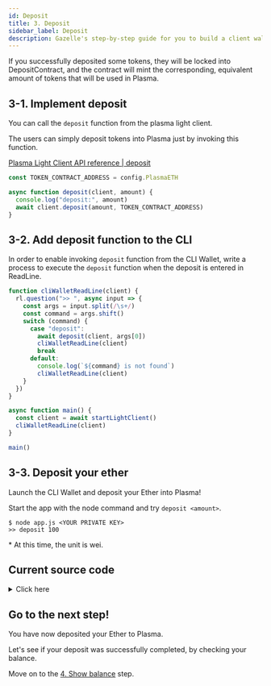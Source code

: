 ```yaml
---
id: Deposit
title: 3. Deposit
sidebar_label: Deposit
description: Gazelle's step-by-step guide for you to build a client wallet to make deposits, transfers, and withdrawals of Ether and ERC20 tokens to/from Plasma chains.
---
```


If you successfully deposited some tokens, they will be locked into DepositContract, and the contract will mint the corresponding, equivalent amount of tokens that will be used in Plasma.

## 3-1. Implement deposit

You can call the `deposit` function from the plasma light client.

The users can simply deposit tokens into Plasma just by invoking this function.

[Plasma Light Client API reference | deposit](/docs/api/Plasma_Light_Client#deposit)

```javascript
const TOKEN_CONTRACT_ADDRESS = config.PlasmaETH

async function deposit(client, amount) {
  console.log("deposit:", amount)
  await client.deposit(amount, TOKEN_CONTRACT_ADDRESS)
}
```

## 3-2. Add deposit function to the CLI

In order to enable invoking `deposit` function from the CLI Wallet, write a process to execute the `deposit` function when the deposit is entered in ReadLine.

```javascript
function cliWalletReadLine(client) {
  rl.question(">> ", async input => {
    const args = input.split(/\s+/)
    const command = args.shift()
    switch (command) {
      case "deposit":
        await deposit(client, args[0])
        cliWalletReadLine(client)
        break
      default:
        console.log(`${command} is not found`)
        cliWalletReadLine(client)
    }
  })
}

async function main() {
  const client = await startLightClient()
  cliWalletReadLine(client)
}

main()
```

## 3-3. Deposit your ether

Launch the CLI Wallet and deposit your Ether into Plasma!

Start the app with the node command and try `deposit <amount>`.

```
$ node app.js <YOUR PRIVATE KEY>
>> deposit 100
```

\* At this time, the unit is wei.

## Current source code

<details>
<summary>Click here</summary>

```javascript
const readline = require("readline")
const ethers = require("ethers")
const leveldown = require("leveldown")
const { Bytes } = require("@cryptoeconomicslab/primitives")
const { LevelKeyValueStore } = require("@cryptoeconomicslab/level-kvs")
const initializeLightClient = require("@cryptoeconomicslab/eth-plasma-light-client")
  .default

// TODO: Please enter your private key when you start the application.
const PRIVATE_KEY = process.argv[2] || ""
if (!PRIVATE_KEY) {
  throw "Please set your private key"
}
const config = require("./config.local.json")
const TOKEN_CONTRACT_ADDRESS = config.PlasmaETH
const wallet = new ethers.Wallet(
  PRIVATE_KEY,
  new ethers.providers.JsonRpcProvider("http://127.0.0.1:8545")
)

const rl = readline.createInterface({
  input: process.stdin,
  output: process.stdout
})

async function deposit(client, amount) {
  console.log("deposit:", amount)
  await client.deposit(amount, TOKEN_CONTRACT_ADDRESS)
}

async function startLightClient() {
  const dbName = wallet.address
  const kvs = new LevelKeyValueStore(
    Bytes.fromString(dbName),
    leveldown(dbName)
  )
  const lightClient = await initializeLightClient({
    wallet,
    kvs,
    config,
    aggregatorEndpoint: "http://127.0.0.1:3000"
  })
  await lightClient.start()
  return lightClient
}

function cliWalletReadLine(client) {
  rl.question(">> ", async input => {
    const args = input.split(/\s+/)
    const command = args.shift()
    switch (command) {
      case "deposit":
        await deposit(client, args[0])
        cliWalletReadLine(client)
        break
      case "quit":
        console.log("Bye.")
        rl.close()
        process.startWithdrawal()
      default:
        console.log(`${command} is not found`)
        cliWalletReadLine(client)
    }
  })
}

async function main() {
  const client = await startLightClient()
  cliWalletReadLine(client)
}

main()
```

</details>

## Go to the next step!

You have now deposited your Ether to Plasma.

Let's see if your deposit was successfully completed, by checking your balance.

Move on to the [4. Show balance](Show_Balance) step.
